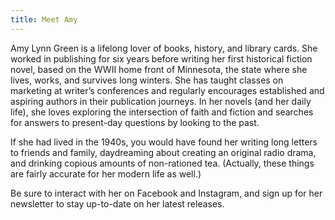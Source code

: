 ```yaml
---
title: Meet Amy
---
```


Amy Lynn Green is a lifelong lover of books, history, and library cards. She worked in publishing for six years before writing her first historical fiction novel, based on the WWII home front of Minnesota, the state where she lives, works, and survives long winters. She has taught classes on marketing at writer’s conferences and regularly encourages established and aspiring authors in their publication journeys. In her novels (and her daily life), she loves exploring the intersection of faith and fiction and searches for answers to present-day questions by looking to the past.

If she had lived in the 1940s, you would have found her writing long letters to friends and family, daydreaming about creating an original radio drama, and drinking copious amounts of non-rationed tea. (Actually, these things are fairly accurate for her modern life as well.)

Be sure to interact with her on Facebook and Instagram, and sign up for her newsletter to stay up-to-date on her latest releases.
